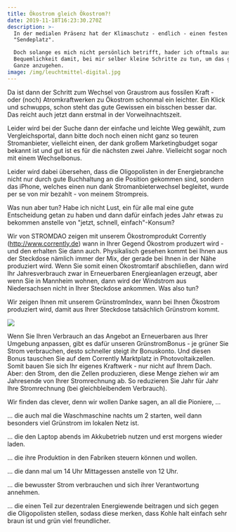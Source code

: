 ```yaml
---
title: Ökostrom gleich Ökostrom?!
date: 2019-11-18T16:23:30.270Z
description: >-
  In der medialen Präsenz hat der Klimaschutz - endlich - einen festen
  "Sendeplatz".

  Doch solange es mich nicht persönlich betrifft, hader ich oftmals aus
  Bequemlichkeit damit, bei mir selber kleine Schritte zu tun, um das große
  Ganze anzugehen. 
image: /img/leuchtmittel-digital.jpg
---
```

Da ist dann der Schritt zum Wechsel von Graustrom aus fossilen Kraft - oder (noch) Atromkraftwerken zu Ökostrom schonmal ein leichter. Ein Klick und schwupps, schon steht das gute Gewissen ein bisschen besser dar. Das reicht auch jetzt dann erstmal in der Vorweihnachtszeit.

Leider wird bei der Suche dann der einfache und leichte Weg gewählt, zum Vergleichsportal, dann bitte doch noch einen nicht ganz so teuren Stromanbieter, vielleicht einen, der dank großem Marketingbudget sogar bekannt ist und gut ist es für die nächsten zwei Jahre. Vielleicht sogar noch mit einem Wechselbonus.

Leider wird dabei übersehen, dass die Oligopolisten in der Energiebranche nicht nur durch gute Buchhaltung an die Position gekommen sind, sondern das iPhone, welches einen nun dank Stromanbieterwechsel begleitet, wurde per se von mir bezahlt - von meinem Strompreis.

Was nun aber tun? Habe ich nicht Lust, ein für alle mal eine gute Entscheidung getan zu haben und dann dafür einfach jedes Jahr etwas zu bekommen anstelle von "jetzt, schnell, einfach"-Konsum?

Wir von STROMDAO zeigen mit unserem Ökostromprodukt Corrently (http://www.corrently.de) wann in Ihrer Gegend Ökostrom produzert wird - und den erhalten Sie dann auch. Physikalisch gesehen kommt bei Ihnen aus der Steckdose nämlich immer der Mix, der gerade bei Ihnen in der Nähe produziert wird. Wenn Sie somit einen Ökostromtarif abschließen, dann wird Ihr Jahresverbrauch zwar in Erneuerbaren Energieanlagen erzeugt, aber wenn Sie in Mannheim wohnen, dann wird der Windstrom aus Niedersachsen nicht in Ihrer Steckdose ankommen. Was also tun?

Wir zeigen Ihnen mit unserem GrünstromIndex, wann bei Ihnen Ökostrom produziert wird, damit aus Ihrer Steckdose tatsächlich Grünstrom kommt.

![](/img/pv-modul-sonne.jpg)

Wenn Sie Ihren Verbrauch an das Angebot an Erneuerbaren aus Ihrer Umgebung anpassen, gibt es dafür unseren GrünstromBonus - je grüner Sie Strom verbrauchen, desto schneller steigt ihr Bonuskonto. Und diesen Bonus tauschen Sie auf dem Corrently Marktplatz in Photovoltaikzellen. Somit bauen Sie sich Ihr eigenes Kraftwerk - nur nicht auf Ihrem Dach. Aber: den Strom, den die Zellen produzieren, diese Menge ziehen wir am Jahresende von Ihrer Stromrechnung ab. So reduzieren Sie Jahr für Jahr Ihre Stromrechnung (bei gleichbleibendem Verbrauch).

Wir finden das clever, denn wir wollen Danke sagen, an all die Pioniere, ...

... die auch mal die Waschmaschine nachts um 2 starten, weil dann besonders viel Grünstrom im lokalen Netz ist.

... die den Laptop abends im Akkubetrieb nutzen und erst morgens wieder laden.

... die ihre Produktion in den Fabriken steuern können und wollen.

... die dann mal um 14 Uhr Mittagessen anstelle von 12 Uhr.

... die bewusster Strom verbrauchen und sich ihrer Verantwortung annehmen.

... die einen Teil zur dezentralen Energiewende beitragen und sich gegen die Oligopolisten stellen, sodass diese merken, dass Kohle halt einfach sehr braun ist und grün viel freundlicher.
